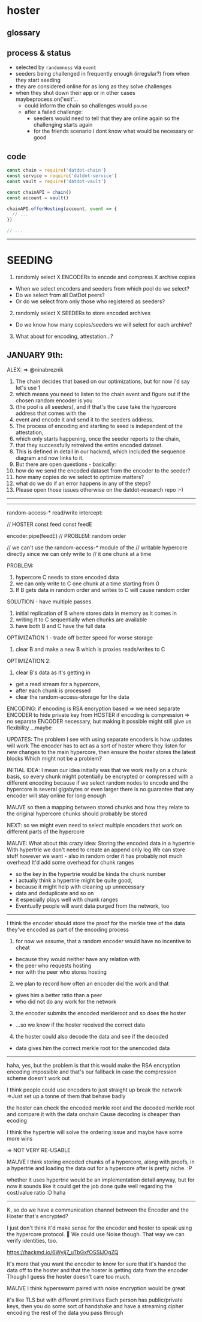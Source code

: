 # hoster

## glossary

## process & status
* selected by `randomness` via `event`
* seeders being challenged in frequently enough (irregular?) from when they start seeding
* they are considered online for as long as they solve challenges
* when they shut down their app or in other cases maybeprocess.on('exit'...
  * could inform the chain so challenges would `pause`
  * after a failed challenge:
    * seeders would need to tell that they are online again so the challenging starts again
    * for the friends scenario i dont know what would be necessary or good

## code
```js
const chain = require('datdot-chain')
const service = require('datdot-service')
const vault = require('datdot-vault')

const chainAPI = chain()
const account = vault()

chainAPI.offerHosting(account, event => {
  // ...
})

// ...

```

---------------------------------------------

# SEEDING
1. randomly select X ENCODERs to encode and compress X archive copies
  * When we select encoders and seeders from which pool do we select?
  * Do we select from all DatDot peers?
  * Or do we select from only those who registered as seeders?
2. randomly select X SEEDERs to store encoded archives
  * Do we know how many copies/seeders we will select for each archive?
3. What about for encoding, attestation...?

JANUARY 9th:
------------
ALEX: => @ninabreznik
1. The chain decides that based on our optimizations, but for now i'd say let's use 1
2. which means you need to listen to the chain event and figure out if the chosen random encoder is you
3. (the pool is all seeders), and if that's the case take the hypercore address that comes with the
4. event and encode it and send it to the seeders address.
5. The process of encoding and starting to seed is independent of the attestation,
6. which only starts happening, once the seeder reports to the chain,
7. that they successfully retreived the entire encoded dataset.
8. This is defined in detail in our hackmd, which included the sequence diagram and now links to it.
9. But there are open questions - basically:
10. how do we send the encoded dataset from the encoder to the seeder?
11. how many copies do we select to optimize matters?
12. what do we do if an error happens in any of the steps?
13. Please open those issues otherwise on the datdot-research repo :-)

----------------
---------------------------------------
random-access-* read/write intercept:

// HOSTER
const feed
const feedE

encoder.pipe(feedE) // PROBLEM: random order

// we can't use the random-access-* module of the
// writable hypercore directly since we can only write to
// it one chunk at a time

PROBLEM:
1. hypercore C needs to store encoded data
2. we can only write to C one chunk at a time starting from 0
3. If B gets data in random order and writes to C will cause random order

SOLUTION - have multiple passes
1. initial replication of B where stores data in memory as it comes in
2. writing it to C sequentially when chunks are available
3. have both B and C have the full data

OPTIMIZATION 1 - trade off better speed for worse storage
1. clear B and make a new B which is proxies reads/writes to C

OPTIMIZATION 2:
1. clear B's data as it's getting in
  * get a read stream for a hypercore,
  * after each chunk is processed
  * clear the random-access-storage for the data

ENCODING:
if encoding is RSA encryption based
=> we need separate ENCODER to hide private key from HOSTER
if encoding is compression
=> no separate ENCODER necessary, but making it possible might still give us flexibility ...maybe

UPDATES:
The problem I see with using separate encoders is how updates will work
The encoder has to act as a sort of hoster where they listen for new changes
to the main hypercore, then ensure the hoster stores the latest blocks
Which might not be a problem?

INITIAL IDEA:
I mean our idea initially was that we work really on a chunk
basis, so every chunk might potentially be encrypted
or compressed with a different encoding because
if we select random nodes to encode
and the hypercore is several gigabytes or even larger
there is no guarantee that any encoder will stay online for long enough

MAUVE
so then a mapping between stored chunks
and how they relate to the original hypercore chunks should probably be stored

NEXT:
so we might even need to select multiple encoders
that work on different parts of the hypercore

MAUVE:
What about this crazy idea: Storing the encoded data in a hypertrie
With hypertrie we don't need to create an append only log
We can store stuff however we want - also in random order
it has probably not much overhead
It'd add some overhead for chunk ranges

- so the key in the hypertrie would be kinda the chunk number
- i actually think a hypertrie might be quite good,
- because it might help with cleaning up unnecessary
- data and deduplicate and so on
- it especially plays well with chunk ranges
- Eventually people will want data purged from the network, too

---
I think the encoder should store the proof for
the merkle tree of the data they've encoded
as part of the encoding process

1. for now we assume, that a random encoder would have no incentive to cheat
  * because they would neither have any relation with
  * the peer who requests hosting
  * nor with the peer who stores hosting
2. we plan to record how often an encoder did the work and that
  * gives him a better ratio than a peer
  * who did not do any work for the network
3. the encoder submits the encoded merkleroot and so does the hoster
  * ...so we know if the hoster received the correct data
4. the hoster could also decode the data and see if the decoded
  * data gives him the correct merkle root for the unencoded data

---

haha, yes, but the problem is that this would make the RSA encryption
encoding impossible and that's our fallback in case the compression scheme
doesn't work out

I think people could use encoders to just straight up break the network
=>Just set up a tonne of them that behave badly

the hoster can check the encoded merkle root and the decoded merkle root and compare it with the data onchain
Cause decoding is cheaper than ecoding

I think the hypertrie will solve the ordering issue and maybe have some more wins

=> NOT VERY RE-USABLE

MAUVE
I think storing encoded chunks of a hypercore, along with proofs, in a hypertrie and loading the data out for a hypercore after is pretty niche. :P

whether it uses hypertrie would be an implementation
detail anyway, but for now it sounds like it could
get the job done quite well regarding the cost/value
ratio :D haha

----

K, so do we have a communication channel between
the Encoder and the Hoster that's encrypted?

I just don't think it'd make sense for the encoder
and hoster to speak using the hypercore protocol.
🤔 We could use Noise though.
That way we can verify identities, too.

https://hackmd.io/6Wyij7_uTbGxfOSSlJOgZQ

It's more that you want the encoder to know for sure
that it's handed the data off to the hoster and that
the hoster is getting data from the encoder
Though I guess the hoster doesn't care too much.

MAUVE
I think hyperswarm paired with noise encryption
would be great

it's like TLS but with different primitives
Each person has public/private keys,
then you do some sort of handshake and have
a streaming cipher encoding the rest of the data
you pass through

